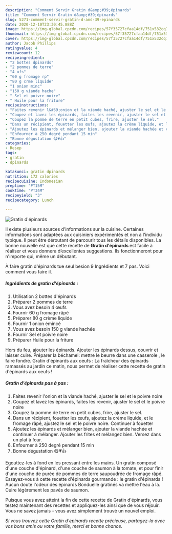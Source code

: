 ```yaml
---
description: "Comment Servir Gratin d&amp;#39;épinards"
title: "Comment Servir Gratin d&amp;#39;épinards"
slug: 5271-comment-servir-gratin-d-and-39-epinards
date: 2020-12-10T23:30:45.888Z
image: https://img-global.cpcdn.com/recipes/57f35727cfaa14df/751x532cq70/gratin-depinards-photo-principale-de-la-recette.jpg
thumbnail: https://img-global.cpcdn.com/recipes/57f35727cfaa14df/751x532cq70/gratin-depinards-photo-principale-de-la-recette.jpg
cover: https://img-global.cpcdn.com/recipes/57f35727cfaa14df/751x532cq70/gratin-depinards-photo-principale-de-la-recette.jpg
author: Jacob Phillips
ratingvalue: 4
reviewcount: 12
recipeingredient:
- "2 bottes dpinards"
- "2 pommes de terre"
- "4 ufs"
- "60 g fromage rp"
- "80 g crme liquide"
- "1 onion minc"
- "150 g viande hache"
- " Sel et poivre noire"
- " Huile pour la friture"
recipeinstructions:
- "Faites revenir l&#39;onion et la viande haché, ajuster le sel et le poivre noire"
- "Coupez et lavez les épinards, faites les revenir, ajuster le sel et le poivre noire"
- "Coupez la pomme de terre en petit cubes, frire, ajuster le sel."
- "Dans un récipient, fouetter les œufs, ajoutez la crème liquide, et le fromage râpé, ajustez le sel et le poivre noire. Continuer à fouetter"
- "Ajoutez les épinards et mélanger bien, ajouter la viande hachée et continuer à mélanger. Ajouter les frites et mélangez bien. Versez dans un plat à four."
- "Enfourner à 250 degré pendant 15 min"
- "Bonne dégustation 😋💗👍"
categories:
- Resep
tags:
- gratin
- dpinards

katakunci: gratin dpinards 
nutrition: 172 calories
recipecuisine: Indonesian
preptime: "PT15M"
cooktime: "PT34M"
recipeyield: "3"
recipecategory: Lunch

---
```



![Gratin d&#39;épinards](https://img-global.cpcdn.com/recipes/57f35727cfaa14df/751x532cq70/gratin-depinards-photo-principale-de-la-recette.jpg)

Il existe plusieurs sources d'informations sur la cuisine. Certaines informations sont adaptées aux cuisiniers expérimentés et non à l'individu typique. Il peut être déroutant de parcourir tous les détails disponibles. La bonne nouvelle est que cette recette de <strong> Gratin d&#39;épinards </strong> est facile à réaliser et vous donnera d’excellentes suggestions. Ils fonctionneront pour n'importe qui, même un débutant.

<!--inarticleads1-->

À faire gratin d&#39;épinards tue seul besion 9 Ingrédients et 7 pas. Voici comment vous faire il.

##### Ingrédients de gratin d&#39;épinards :

1. Utilisation 2 bottes d&#39;épinards
1. Préparer 2 pommes de terre
1. Vous avez besoin 4 œufs
1. Fournir 60 g fromage râpé
1. Préparer 80 g crème liquide
1. Fournir 1 onion émincé
1. Vous avez besoin 150 g viande hachée
1. Fournir  Sel et poivre noire
1. Préparer  Huile pour la friture


Hors du feu, ajouter les épinards. Ajouter les épinards dessus, couvrir et laisser cuire. Préparer la béchamel: mettre le beurre dans une casserole , le faire fondre. Gratin d&#39;épinards aux oeufs : La fraîcheur des épinards ramassés au jardin ce matin, nous permet de réaliser cette recette de gratin d&#39;épinards aux oeufs ! 

<!--inarticleads2-->

##### Gratin d&#39;épinards pas à pas :

1. Faites revenir l&#39;onion et la viande haché, ajuster le sel et le poivre noire
1. Coupez et lavez les épinards, faites les revenir, ajuster le sel et le poivre noire
1. Coupez la pomme de terre en petit cubes, frire, ajuster le sel.
1. Dans un récipient, fouetter les œufs, ajoutez la crème liquide, et le fromage râpé, ajustez le sel et le poivre noire. Continuer à fouetter
1. Ajoutez les épinards et mélanger bien, ajouter la viande hachée et continuer à mélanger. Ajouter les frites et mélangez bien. Versez dans un plat à four.
1. Enfourner à 250 degré pendant 15 min
1. Bonne dégustation 😋💗👍


Egouttez-les à fond en les pressant entre les mains. Un gratin composé d&#39;une couche d&#39;épinard, d&#39;une couche de saumon à la tomate, et pour finir d&#39;une couche de purée de pommes de terre saupoudrée de fromage râpé. Essayez-vous à cette recette d&#39;épinards gourmande : le gratin d&#39;épinards ! Aucun doute l&#39;odeur des épinards Bonduelle gratinés va mettre l&#39;eau à la. Cuire légèrement les pavés de saumon. 

<!--inarticleads1-->

<p>
Puisque vous avez atteint la fin de cette recette de Gratin d&#39;épinards, vous testez maintenant des recettes et appliquez-les ainsi que de vous réjouir. Vous ne savez jamais - vous avez simplement trouvé un nouvel emploi.
</p>

<p>
<i>Si vous trouvez cette Gratin d&#39;épinards recette précieuse, partagez-la avec vos bons amis ou votre famille, merci et bonne chance.</i>
</p>
